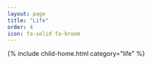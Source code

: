 ```yaml
---
layout: page
title: "Life"
order: 4
icon: fa-solid fa-broom
---
```


{% include child-home.html category="life" %}